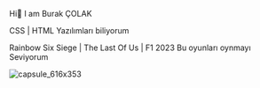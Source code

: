 Hi👋 I am Burak ÇOLAK

CSS | HTML Yazılımları biliyorum

Rainbow Six Siege | The Last Of Us | F1 2023 Bu oyunları oynmayı Seviyorum

![capsule_616x353](https://github.com/BuRaKCcx/Burak-Colak/assets/159884654/89e9f8ec-fdcc-4f43-a7c1-7910dd0d26d8)
